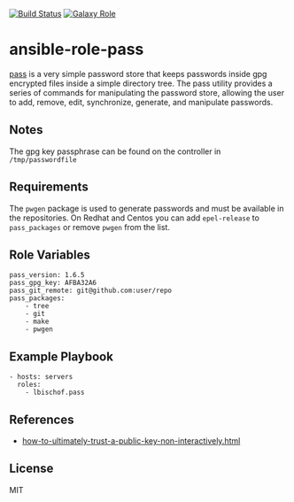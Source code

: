 [![Build Status](https://travis-ci.org/cjsteel/ansible-role-pass.svg?branch=master)](https://travis-ci.org/cjsteel/ansible-role-pass)
[![Galaxy Role](https://img.shields.io/badge/ansible--galaxy-pass-blue.svg)](https://galaxy.ansible.com/cjsteel/pass/)


ansible-role-pass
====

[pass](http://www.passwordstore.org) is a very simple password store that keeps passwords inside gpg encrypted files inside a simple directory tree. The pass utility provides a series of commands for manipulating the password store, allowing the user to add, remove, edit, synchronize, generate, and manipulate passwords.

## Notes

The gpg key passphrase can be found on the controller in `/tmp/passwordfile`

Requirements
------------

The `pwgen` package is used to generate passwords and must be available in the repositories. On Redhat and Centos you can add `epel-release` to `pass_packages` or remove `pwgen` from the list.

Role Variables
--------------

```
pass_version: 1.6.5
pass_gpg_key: AFBA32A6
pass_git_remote: git@github.com:user/repo
pass_packages:
    - tree
    - git
    - make
    - pwgen
```

Example Playbook
----------------

```
- hosts: servers
  roles:
    - lbischof.pass
```

## References

* [how-to-ultimately-trust-a-public-key-non-interactively.html](https://blog.tersmitten.nl/how-to-ultimately-trust-a-public-key-non-interactively.html)

License
-------

MIT
